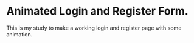 # Animated Login and Register Form.

This is my study to make a working login and register page with some animation.